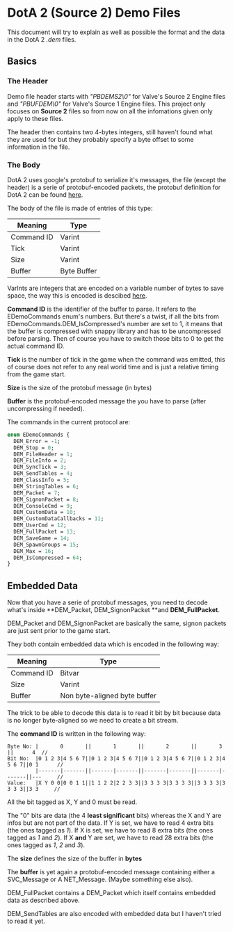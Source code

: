 # DotA 2 (Source 2) Demo Files

This document will try to explain as well as possible the format and the data in the DotA 2 *.dem* files.

## Basics

### The Header

Demo file header starts with *"PBDEMS2\0"* for Valve's Source 2 Engine files and *"PBUFDEM\0"* for Valve's Source 1 Engine files. This project only focuses on **Source 2** files so from now on all the infomations given only apply to these files.

The header then contains two 4-bytes integers, still haven't found what they are used for but they probably specify a byte offset to some information in the file.

### The Body

DotA 2 uses google's protobuf to serialize it's messages, the file (except the header) is a serie of protobuf-encoded packets, the protobuf definition for DotA 2 can be found [here](https://github.com/SteamRE/SteamKit/tree/master/Resources/Protobufs/dota). 

The body of the file is made of entries of this type: 

| Meaning    | Type        |
| ---------- | ----------- |
| Command ID | Varint      |
| Tick       | Varint      |
| Size       | Varint      |
| Buffer     | Byte Buffer |

VarInts are integers that are encoded on a variable number of bytes to save space, the way this is encoded is descibed [here](https://developers.google.com/protocol-buffers/docs/encoding#varints).

**Command ID** is the identifier of the buffer to parse. It refers to the EDemoCommands enum's numbers.
But there's a twist, if all the bits from EDemoCommands.DEM_IsCompressed's number are set to 1, it means that the buffer is compressed with snappy library and has to be uncompressed before parsing.
Then of course you have to switch those bits to 0 to get the actual command ID.

**Tick** is the number of tick in the game when the command was emitted, this of course does not refer to any real world time and is just a relative timing from the game start.

**Size** is the size of the protobuf message (in bytes)

**Buffer** is the protobuf-encoded message the you have to parse (after uncompressing if needed).

The commands in the current protocol are:

```protobuf
enum EDemoCommands {
  DEM_Error = -1;
  DEM_Stop = 0;
  DEM_FileHeader = 1;
  DEM_FileInfo = 2;
  DEM_SyncTick = 3;
  DEM_SendTables = 4;
  DEM_ClassInfo = 5;
  DEM_StringTables = 6;
  DEM_Packet = 7;
  DEM_SignonPacket = 8;
  DEM_ConsoleCmd = 9;
  DEM_CustomData = 10;
  DEM_CustomDataCallbacks = 11;
  DEM_UserCmd = 12;
  DEM_FullPacket = 13;
  DEM_SaveGame = 14;
  DEM_SpawnGroups = 15;
  DEM_Max = 16;
  DEM_IsCompressed = 64;
}
```
## Embedded Data

Now that you have a serie of protobuf messages, you need to decode what's inside **DEM_Packet, DEM_SignonPacket **and **DEM_FullPacket**.

DEM_Packet and DEM_SignonPacket are basically the same, signon packets are just sent prior to the game start.

They both contain embedded data which is encoded in the following way:

| Meaning    | Type                         |
| ---------- | ---------------------------- |
| Command ID | Bitvar                       |
| Size       | Varint                       |
| Buffer     | Non byte-aligned byte buffer |

The trick to be able to decode this data is to read it bit by bit because data is no longer byte-aligned so we need to create a bit stream.

The **command ID** is written in the following way: 

```
Byte No: |       0       ||       1       ||       2       ||       3       ||      4  //
Bit No:  |0 1 2 3|4 5 6 7||0 1 2 3|4 5 6 7||0 1 2 3|4 5 6 7||0 1 2 3|4 5 6 7||0 1      // 
         |-------|-------||-------|-------||-------|-------||-------|-------||---     //
Value:   |X Y 0 0|0 0 1 1||1 1 2 2|2 2 3 3||3 3 3 3|3 3 3 3||3 3 3 3|3 3 3 3||3 3     //
```

All the bit tagged as X, Y and 0 must be read.

The "0" bits are data (the 4 **least significant** bits) whereas the X and Y are infos but are not part of the data.
If Y is set, we have to read 4 extra bits (the ones tagged as *1*).
If X is set, we have to read 8 extra bits (the ones tagged as *1* and *2*).
If X **and** Y are set, we have to read 28 extra bits (the ones tagged as *1*,  *2* and *3*).

The **size** defines the size of the buffer in **bytes**

The **buffer** is yet again a protobuf-encoded message containing either a SVC_Message or A NET_Message. (Maybe something else also). 



DEM_FullPacket contains a DEM_Packet which itself contains embedded data as described above.



DEM_SendTables are also encoded with embedded data but I haven't tried to read it yet.